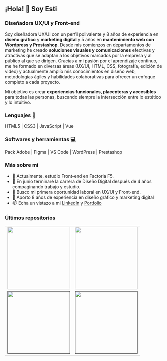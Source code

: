 ## ¡Hola! 👋 Soy Esti  

### Diseñadora UX/UI y Front-end

Soy diseñadora UX/UI con un perfil polivalente y 8 años de experiencia en **diseño gráfico** y **marketing digital** y 5 años en **mantenimiento web con Wordpress y Prestashop**. Desde mis comienzos en departamentos de marketing he creado **soluciones visuales y comunicaciones** efectivas y atractivas que se adaptan a los objetivos marcados por la empresa y al público al que se dirigen. Gracias a mi pasión por el aprendizaje continuo, me he formado en diversas áreas (UX/UI, HTML, CSS, fotografía, edición de video) y actualmente amplío mis conocimientos en diseño web, metodologías ágiles y habilidades colaborativas para ofrecer un enfoque completo a cada proyecto.

Mi objetivo es crear **experiencias funcionales, placenteras y accesibles** para todas las personas, buscando siempre la intersección entre lo estético y lo intuitivo.

### Lenguajes 📖
HTML5 | CSS3 | JavaScript | Vue 

### Softwares y herramientas 💻
Pack Adobe |  Figma | VS Code | WordPress | Prestashop

### Más sobre mi

- 🌱 Actualmente, estudio Front-end en Factoria F5.
- 🔭 En junio terminaré la carrera de Diseño Digital después de 4 años compaginando trabajo y estudio.
- 👯 Busco mi primera oportunidad laboral en UX/UI y Front-end.
- 💬 Aporto 8 años de experiencia en diseño gráfico y marketing digital
- 📫 Echa un vistazo a mi [LinkedIn](https://www.linkedin.com/in/emartinborja/) y [Portfolio](www.emartinborja.myportfolio.com/)

### Últimos repositorios

<table>
  <tr>
    <td><a href="https://github.com/esti-martin/front-act02-cv-responsive-main" target="_blank"><img src="https://cdn.pixabay.com/photo/2021/02/02/12/22/cv-5973796_960_720.png" width="200"/></td>
    <td><a href="https://github.com/esti-martin/pf5_04_act01_landingpage" target="_blank"><img src="https://cdn.pixabay.com/photo/2019/01/20/22/53/trumpet-3944938_960_720.jpg" width="200"/></td>
  </tr>
  <tr>
    <td><a href=" " target="_blank"><img src="https://cdn.pixabay.com/photo/2017/05/09/13/33/laptop-2298286_960_720.png" width="200"/></td>
    <td><a href=" " target="_blank"><img src="https://cdn.pixabay.com/photo/2017/05/09/13/33/laptop-2298286_960_720.png" width="200"/></td>
  </tr>
</table>
